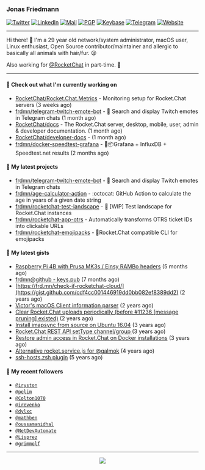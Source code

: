 ### Jonas Friedmann

[![Twitter](https://img.shields.io/badge/-frdmn-1ca0f1?style=flat-square&logo=twitter&logoColor=white&link=https://twitter.com/frdmn)](https://twitter.com/frdmn)
[![LinkedIn](https://img.shields.io/badge/-Jonas_Friedmann-blue?style=flat-square&logo=Linkedin&logoColor=white&link=https://www.linkedin.com/in/frdmn/)](https://www.linkedin.com/in/frdmn/)
[![Mail](https://img.shields.io/badge/-j@frd.mn-c14438?style=flat-square&logo=Gmail&logoColor=white&link=mailto:j@frd.mn)](mailto:j@frd.mn)
[![PGP](https://img.shields.io/keybase/pgp/frdmn?style=flat-square)](https://keyserver.ubuntu.com/pks/lookup?op=get&search=0x592054efee01155264764ec9b6e314fbd713fc95)
[![Keybase](https://img.shields.io/badge/-frdmn-ff6f21?style=flat-square&logo=Keybase&logoColor=white&link=https://keybase.io/frdmn/)](https://keybase.io/frdmn/)
[![Telegram](https://img.shields.io/badge/-@frdmn-0088cc?style=flat-square&logo=Telegram&link=http://t.me/frdmn)](http://t.me/frdmn)
[![Website](https://img.shields.io/static/v1?label=https://&message=frd.mn&color=yellow&logo=&style=flat-square&logoColor=white)](https://frd.mn/)

---

Hi there! 👋 I'm a 29 year old network/system administrator, macOS user, Linux enthusiast, Open Source contributor/maintainer and allergic to basically all animals with hair/fur. 😫

Also working for [@RocketChat](https://github.com/RocketChat) in part-time. 🚀

---

#### 👷 Check out what I'm currently working on

- [RocketChat/Rocket.Chat.Metrics](https://github.com/RocketChat/Rocket.Chat.Metrics) - Monitoring setup for Rocket.Chat servers (3 weeks ago)
- [frdmn/telegram-twitch-emote-bot](https://github.com/frdmn/telegram-twitch-emote-bot) - 💬 Search and display Twitch emotes in Telegram chats (1 month ago)
- [RocketChat/docs](https://github.com/RocketChat/docs) - The Rocket.Chat server, desktop, mobile, user, admin &amp; developer documentation. (1 month ago)
- [RocketChat/developer-docs](https://github.com/RocketChat/developer-docs) -  (1 month ago)
- [frdmn/docker-speedtest-grafana](https://github.com/frdmn/docker-speedtest-grafana) - 🚢📦Grafana &#43; InfluxDB &#43; Speedtest.net results (2 months ago)

#### 🌱 My latest projects

- [frdmn/telegram-twitch-emote-bot](https://github.com/frdmn/telegram-twitch-emote-bot) - 💬 Search and display Twitch emotes in Telegram chats
- [frdmn/age-calculator-action](https://github.com/frdmn/age-calculator-action) - :octocat: GitHub Action to calculate the age in years of a given date string
- [frdmn/rocketchat-test-landscape](https://github.com/frdmn/rocketchat-test-landscape) - 🚧 [WIP] Test landscape for Rocket.Chat instances
- [frdmn/rocketchat-app-otrs](https://github.com/frdmn/rocketchat-app-otrs) - Automatically transforms OTRS ticket IDs into clickable URLs
- [frdmn/rocketchat-emojipacks](https://github.com/frdmn/rocketchat-emojipacks) - 🚀Rocket.Chat compatible CLI for emojipacks

#### 🔭 My latest gists

- [Raspberry Pi 4B with Prusa MK3s / Einsy RAMBo headers](https://gist.github.com/1bcefbb4f1d2e17c21450abd8869dae3) (5 months ago)
- [frdmn@github - keys.pub](https://gist.github.com/d96b74034451f966c06df5fd14d7d62f) (7 months ago)
- [https://frd.mn/check-if-rocketchat-cloud/](https://gist.github.com/cdf4cc001446919dd0bb082ef8389dd2) (2 years ago)
- [Victor&#39;s macOS Client information parser](https://gist.github.com/5eeebc05c61c7a00450aee8b81be824c) (2 years ago)
- [Clear Rocket.Chat uploads periodically (before #11236 [message pruning] existed)](https://gist.github.com/acfffa4d099df023a8ea90df0b6dc650) (2 years ago)
- [Install imapsync from source on Ubuntu 16.04](https://gist.github.com/3f94306bcfda871b1d3c61c400926e5c) (3 years ago)
- [Rocket.Chat REST API setType channel/group ](https://gist.github.com/fec5e5865cb7e794809143db61991c64) (3 years ago)
- [Restore admin access in Rocket.Chat on Docker installations](https://gist.github.com/c509b3ac573172f433bfc513747e0ab6) (3 years ago)
- [Alternative rocket.service.js for @galmok](https://gist.github.com/27dfb2957bdbf9e8e834d920ab897864) (4 years ago)
- [ssh-hosts.zsh plugin](https://gist.github.com/41bc8cf01f58ddbc369b) (5 years ago)

#### 👤 My recent followers

- [`@iryston`](https://github.com/iryston)
- [`@pelim`](https://github.com/pelim)
- [`@Colton1070`](https://github.com/Colton1070)
- [`@irevenko`](https://github.com/irevenko)
- [`@dylxc`](https://github.com/dylxc)
- [`@mathben`](https://github.com/mathben)
- [`@oussamanidhal`](https://github.com/oussamanidhal)
- [`@NetDevAutomate`](https://github.com/NetDevAutomate)
- [`@Lisprez`](https://github.com/Lisprez)
- [`@grimmolf`](https://github.com/grimmolf)

---

<p align="center">
  <img src="https://github-readme-stats.vercel.app/api?username=frdmn&show_icons=true">
</p>
